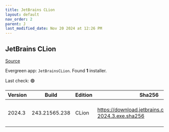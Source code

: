 ```yaml
---
title: JetBrains CLion
layout: default
nav_order: 2
parent: J
last_modified_date: Nov 20 2024 at 12:26 PM
---
```


## JetBrains CLion

[Source](https://www.jetbrains.com/clion)

Evergreen app: `JetBrainsCLion`. Found **1** installer.

Last check: 🟢

| Version | Build         | Edition | Sha256                                                     | Date       | Size       | Type | URI                                                                                                        |
| ------- | ------------- | ------- | ---------------------------------------------------------- | ---------- | ---------- | ---- | ---------------------------------------------------------------------------------------------------------- |
| 2024.3  | 243.21565.238 | CLion   | https://download.jetbrains.com/cpp/CLion-2024.3.exe.sha256 | 20/11/2024 | 1360374368 | exe  | [https://download.jetbrains.com/cpp/CLion-2024.3.exe](https://download.jetbrains.com/cpp/CLion-2024.3.exe) |
